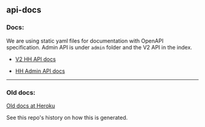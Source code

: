 ## api-docs

### Docs:

We are using static yaml files for documentation with OpenAPI specification. Admin API is under `admin` folder and the V2 API in the index.

- [V2 HH API docs](https://heiaheia.github.io/api-docs/)

- [HH Admin API docs](https://heiaheia.github.io/api-docs/admin)

---

### Old docs:

[Old docs at Heroku](https://hh-api-docs.herokuapp.com)

See this repo's history on how this is generated.

